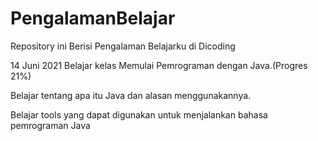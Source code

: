 # PengalamanBelajar
Repository ini Berisi Pengalaman Belajarku di Dicoding 

14 Juni 2021
Belajar kelas Memulai Pemrograman dengan Java.(Progres 21%)
  
  Belajar tentang apa itu Java dan alasan menggunakannya.
 
  Belajar tools yang dapat digunakan untuk menjalankan bahasa pemrograman Java
